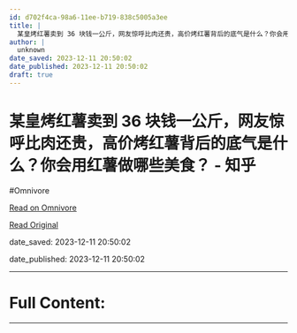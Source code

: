 ```yaml
---
id: d702f4ca-98a6-11ee-b719-838c5005a3ee
title: |
  某皇烤红薯卖到 36 块钱一公斤，网友惊呼比肉还贵，高价烤红薯背后的底气是什么？你会用红薯做哪些美食？ - 知乎
author: |
  unknown
date_saved: 2023-12-11 20:50:02
date_published: 2023-12-11 20:50:02
draft: true
---
```


# 某皇烤红薯卖到 36 块钱一公斤，网友惊呼比肉还贵，高价烤红薯背后的底气是什么？你会用红薯做哪些美食？ - 知乎
#Omnivore

[Read on Omnivore](https://omnivore.app/me/36-18c5c482d9e)

[Read Original](https://www.zhihu.com/question/634291611/answer/3322339270)

date_saved: 2023-12-11 20:50:02

date_published: 2023-12-11 20:50:02

--- 

# Full Content: 



---

